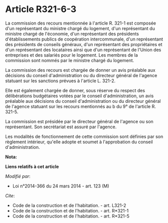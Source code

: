# Article R321-6-3

La commission des recours mentionnée à l'article R. 321-1 est composée d'un représentant du ministre chargé du logement, d'un
représentant du ministre chargé de l'économie, d'un représentant des présidents d'établissements publics de coopération
intercommunale, d'un représentant des présidents de conseils généraux, d'un représentant des propriétaires et d'un
représentant des locataires ainsi que d'un représentant de l'Union des entreprises et des salariés pour le logement. Les
membres de la commission sont nommés par le ministre chargé du logement. 

La commission des recours est chargée de donner un avis préalable aux décisions du conseil d'administration ou du directeur
général de l'agence statuant sur les sanctions prévues à l'article L. 321-2. 

Elle est également chargée de donner, sous réserve du respect des délibérations budgétaires votées par le conseil
d'administration, un avis préalable aux décisions du conseil d'administration ou du directeur général de l'agence statuant
sur les recours mentionnés au b du 9° de l'article R. 321-5. 

La commission est présidée par le directeur général de l'agence ou son représentant. Son secrétariat est assuré par
l'agence. 

Les modalités de fonctionnement de cette commission sont définies par son règlement intérieur, qu'elle adopte et soumet à
l'approbation du conseil d'administration.

**Nota:**



**Liens relatifs à cet article**

_Modifié par_:

  - Loi n°2014-366 du 24 mars 2014 - art. 123 (M)

_Cite_:

  - Code de la construction et de l'habitation. - art. L321-2
  - Code de la construction et de l'habitation. - art. R*321-1
  - Code de la construction et de l'habitation. - art. R*321-5
